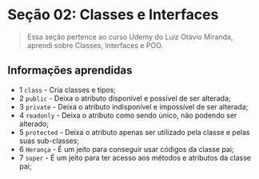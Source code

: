 # Seção 02: Classes e Interfaces

> Essa seção pertence ao curso Udemy do Luiz Otávio Miranda, aprendi sobre Classes, Interfaces e POO.

## Informações aprendidas

- 1 `class` - Cria classes e tipos;
- 2 `public` - Deixa o atributo disponível e possível de ser alterada;
- 3 `private` - Deixa o atributo indisponível e impossível de ser alterada;
- 4 `readonly` - Deixa o atributo como sendo único, não podendo ser alterado;
- 5 `protected` - Deixa o atributo apenas ser utilizado pela classe e pelas suas sub-classes;
- 6 `Herança` - É um jeito para conseguir usar códigos da classe pai;
- 7 `super` - É um jeito para ter acesso aos métodos e atributos da classe pai;
